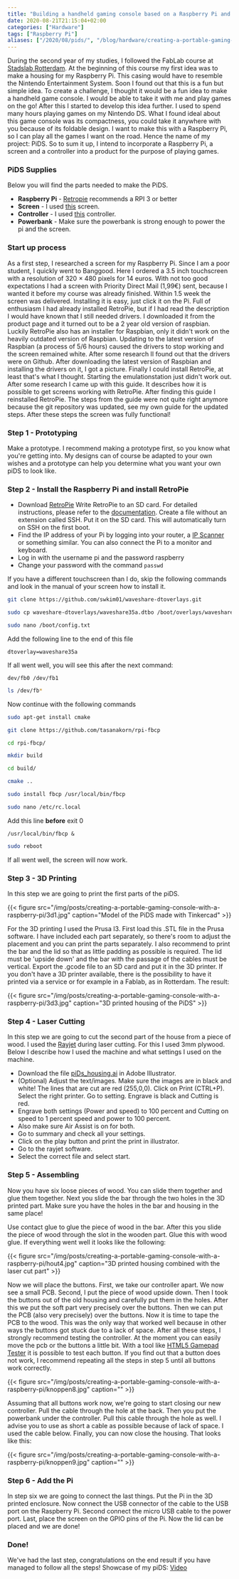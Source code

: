 ```yaml
---
title: "Building a handheld gaming console based on a Raspberry Pi and RetroPie"
date: 2020-08-21T21:15:04+02:00
categories: ["Hardware"]
tags: ["Raspberry Pi"]
aliases: ["/2020/08/pids/", "/blog/hardware/creating-a-portable-gaming-console-with-a-raspberry-pi"]
---
```


During the second year of my studies, I followed the FabLab course at [Stadslab Rotterdam](https://stadslabrotterdam.nl/). At the beginning of this course my first idea was to make a housing for my Raspberry Pi. This casing would have to resemble the Nintendo Entertainment System. Soon I found out that this is a fun but simple idea. To create a challenge, I thought it would be a fun idea to make a handheld game console. I would be able to take it with me and play games on the go! After this I started to develop this idea further. I used to spend many hours playing games on my Nintendo DS. What I found ideal about this game console was its compactness, you could take it anywhere with you because of its foldable design. I want to make this with a Raspberry Pi, so I can play all the games I want on the road. Hence the name of my project: PiDS. So to sum it up, I intend to incorporate a Raspberry Pi, a screen and a controller into a product for the purpose of playing games.

### PiDS Supplies

Below you will find the parts needed to make the PiDS.

*   **Raspberry Pi** - [Retropie](https://retropie.org.uk/about/building/) recommends a RPI 3 or better
*   **Screen** - I used [this](https://www.banggood.com/Geekcreit-3_5-inch-TFT-LCD-Touch-Screen-Protective-Case-Heatsink-Touch-Pen-Kit-For-Raspberry-Pi-32Model-p-1269846.html?rmmds=myorder&cur_warehouse=UK) screen.
*   **Controller** - I used [this](https://nl.aliexpress.com/item/32863906297.html) controller.
*   **Powerbank** - Make sure the powerbank is strong enough to power the pi and the screen.

### Start up process

As a first step, I researched a screen for my Raspberry Pi. Since I am a poor student, I quickly went to Banggood. Here I ordered a 3.5 inch touchscreen with a resolution of 320 × 480 pixels for 14 euros. With not too good expectations I had a screen with Priority Direct Mail (1,99€) sent, because I wanted it before my course was already finished. Within 1.5 week the screen was delivered. Installing it is easy, just click it on the Pi. Full of enthusiasm I had already installed RetroPie, but if I had read the description I would have known that I still needed drivers. I downloaded it from the product page and it turned out to be a 2 year old version of raspbian. Luckily RetroPie also has an installer for Raspbian, only it didn't work on the heavily outdated version of Raspbian. Updating to the latest version of Raspbian (a process of 5/6 hours) caused the drivers to stop working and the screen remained white. After some research II found out that the drivers were on Github. After downloading the latest version of Raspbian and installing the drivers on it, I got a picture. Finally I could install RetroPie, at least that's what I thought. Starting the emulationstation just didn't work out. After some research I came up with this guide. It describes how it is possible to get screens working with RetroPie. After finding this guide I reinstalled RetroPie. The steps from the guide were not quite right anymore because the git repository was updated, see my own guide for the updated steps. After these steps the screen was fully functional!

### Step 1 - Prototyping

Make a prototype. I recommend making a prototype first, so you know what you're getting into. My designs can of course be adapted to your own wishes and a prototype can help you determine what you want your own piDS to look like.

### Step 2 - Install the Raspberry Pi and install RetroPie
*   Download [RetroPie](https://retropie.org.uk/) Write RetroPie to an SD card. For detailed instructions, please refer to the [documentation](https://www.raspberrypi.org/help/quick-start-guide/2/). Create a file without an extension called SSH. Put it on the SD card. This will automatically turn on SSH on the first boot.
*   Find the IP address of your Pi by logging into your router, a [IP Scanner](https://www.advanced-ip-scanner.com/nl/) or something similar. You can also connect the Pi to a monitor and keyboard.
* Log in with the username pi and the password raspberry
* Change your password with the command `passwd` 

If you have a different touchscreen than I do, skip the following commands and look in the manual of your screen how to install it.

```bash
git clone https://github.com/swkim01/waveshare-dtoverlays.git

sudo cp waveshare-dtoverlays/waveshare35a.dtbo /boot/overlays/waveshare35a-overlay.dtb

sudo nano /boot/config.txt
```

Add the following line to the end of this file

`dtoverlay=waveshare35a`

If all went well, you will see this after the next command: 

`dev/fb0 /dev/fb1`

```bash
ls /dev/fb*
```

Now continue with the following commands

```bash
sudo apt-get install cmake

git clone https://github.com/tasanakorn/rpi-fbcp

cd rpi-fbcp/

mkdir build

cd build/

cmake ..

sudo install fbcp /usr/local/bin/fbcp

sudo nano /etc/rc.local
```

Add this line **before** exit 0

`/usr/local/bin/fbcp &`

```bash
sudo reboot
```

If all went well, the screen will now work.

### Step 3 - 3D Printing

In this step we are going to print the first parts of the piDS.

{{< figure src="/img/posts/creating-a-portable-gaming-console-with-a-raspberry-pi/3d1.jpg" caption="Model of the PiDS made with Tinkercad" >}}

For the 3D printing I used the Prusa I3. First load this .STL file in the Prusa software. I have included each part separately, so there's room to adjust the placement and you can print the parts separately. I also recommend to print the bar and the lid so that as little padding as possible is required. The lid must be 'upside down' and the bar with the passage of the cables must be vertical. Export the .gcode file to an SD card and put it in the 3D printer. If you don't have a 3D printer available, there is the possibility to have it printed via a service or for example in a Fablab, as in Rotterdam. The result:

{{< figure src="/img/posts/creating-a-portable-gaming-console-with-a-raspberry-pi/3d3.jpg" caption="3D printed housing of the PiDS" >}}

### Step 4 - Laser Cutting

In this step we are going to cut the second part of the house from a piece of wood. I used the [Rayjet](https://www.rayjetlaser.com/) during laser cutting. For this I used 3mm plywood. Below I describe how I used the machine and what settings I used on the machine.

*   Download the file [piDs_housing.ai](niekvanleeuwen.nl/https://niekvanleeuwen.nl/projects/2019/pids/files/piDs_housing.ai) in Adobe Illustrator.
*   (Optional) Adjust the text/images. Make sure the images are in black and white! The lines that are cut are red (255,0,0). Click on Print (CTRL+P). Select the right printer. Go to setting. Engrave is black and Cutting is red.
*   Engrave both settings (Power and speed) to 100 percent and Cutting on speed to 1 percent speed and power to 100 percent.
* Also make sure Air Assist is on for both.
*   Go to summary and check all your settings.
*   Click on the play button and print the print in illustrator.
*   Go to the rayjet software.
*   Select the correct file and select start.

### Step 5 - Assembling

Now you have six loose pieces of wood. You can slide them together and glue them together. Next you slide the bar through the two holes in the 3D printed part. Make sure you have the holes in the bar and housing in the same place!

Use contact glue to glue the piece of wood in the bar. After this you slide the piece of wood through the slot in the wooden part. Glue this with wood glue. If everything went well it looks like the following:

{{< figure src="/img/posts/creating-a-portable-gaming-console-with-a-raspberry-pi/hout4.jpg" caption="3D printed housing combined with the laser cut part" >}}

Now we will place the buttons. First, we take our controller apart. We now see a small PCB. Second, I put the piece of wood upside down. Then I took the buttons out of the old housing and carefully put them in the holes. After this we put the soft part very precisely over the buttons. Then we can put the PCB (also very precisely) over the buttons. Now it is time to tape the PCB to the wood. This was the only way that worked well because in other ways the buttons got stuck due to a lack of space. After all these steps, I strongly recommend testing the controller. At the moment you can easily move the pcb or the buttons a little bit. With a tool like [HTML5 Gamepad Tester](https://www.html5gamepad.com/controllers) it is possible to test each button. If you find out that a button does not work, I recommend repeating all the steps in step 5 until all buttons work correctly.

{{< figure src="/img/posts/creating-a-portable-gaming-console-with-a-raspberry-pi/knoppen8.jpg" caption="" >}}

Assuming that all buttons work now, we're going to start closing our new controller. Pull the cable through the hole at the back. Then you put the powerbank under the controller. Pull this cable through the hole as well. I advise you to use as short a cable as possible because of lack of space. I used the cable below. Finally, you can now close the housing. That looks like this:

{{< figure src="/img/posts/creating-a-portable-gaming-console-with-a-raspberry-pi/knoppen9.jpg" caption="" >}}

### Step 6 - Add the Pi 
In step six we are going to connect the last things. Put the Pi in the 3D printed enclosure. Now connect the USB connector of the cable to the USB port on the Raspberry Pi. Second connect the micro USB cable to the power port. Last, place the screen on the GPIO pins of the Pi. Now the lid can be placed and we are done!

### Done!

We've had the last step, congratulations on the end result if you have managed to follow all the steps! Showcase of my piDS: [Video](https://www.youtube.com/watch?v=VTlReHkWt9E)